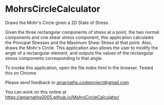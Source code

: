# MohrsCircleCalculator
Draws the Mohr's Circle given a 2D State of Stress

Given the three rectangular components of stress at a point, the two normal components and one shear stress component, this application calculates the Principal Stresses and the Maximum Shear Stress at that point. Also, draws the Mohr's Circle. This application also allows the user to modify the angle of a rectangular element, and outputs the values of the rectangular stress components corresponding to that angle. 

To invoke this application, open the file <i>index.html</i> in the browser. Tested this on Chrome. 

Please send feedback to amarnaths.codeproject@gmail.com

You can work on this online at 
https://amarnaths0005.github.io/MohrsCircleCalculator/

